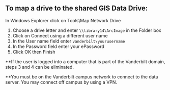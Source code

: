 ## To map a drive to the shared GIS Data Drive:

In Windows Explorer click on Tools\Map Network Drive

1.  Choose a drive letter and enter ```\\library14\ArcImage``` in the Folder box
2.  Click on Connect using a different user name
3.  In the User name field enter ```vanderbilt\yourusername```
4.  In the Password field enter your ePassword
5.  Click OK then Finish

**If the user is logged into a computer that is part of the Vanderbilt domain, steps 3 and 4 can be eliminated.

**You must be on the Vanderbilt campus network to connect to the data server. You may connect off campus by using a VPN.
